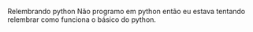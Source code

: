 Relembrando python
Não programo em python então eu estava tentando relembrar como funciona o básico do python.
